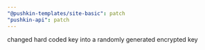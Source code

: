 ```yaml
---
"@pushkin-templates/site-basic": patch
"pushkin-api": patch
---
```


changed hard coded key into a randomly generated encrypted key
